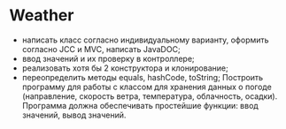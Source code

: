 # Weather
-	написать класс согласно индивидуальному варианту, оформить согласно JCC и MVC,  написать JavaDOC;
-	ввод значений и их проверку в контроллере;
-	реализовать хотя бы 2 конструктора и клонирование;
-	переопределить методы equals, hashCode, toString;
Построить программу для работы с классом для хранения данных о погоде (направление, скорость ветра, температура, облачность, осадки). 
Программа должна обеспечивать простейшие функции: ввод значений, вывод значений.
